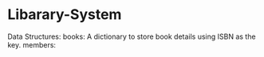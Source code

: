 # Libarary-System
Data Structures:  books: A dictionary to store book details using ISBN as the key. members:
